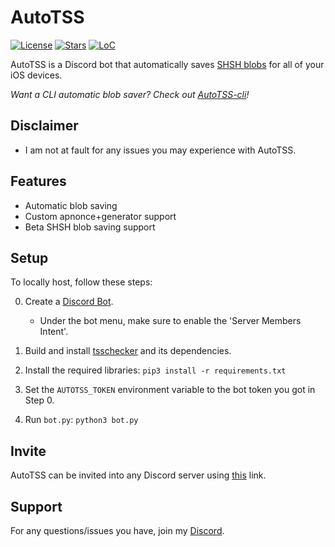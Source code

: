# AutoTSS
[![License](https://img.shields.io/github/license/m1stadev/AutoTSS)](https://github.com/m1stadev/AutoTSS)
[![Stars](https://img.shields.io/github/stars/m1stadev/AutoTSS)]((https://github.com/m1stadev/AutoTSS))
[![LoC](https://img.shields.io/tokei/lines/github/m1stadev/AutoTSS)](https://github.com/m1stadev/AutoTSS)

AutoTSS is a Discord bot that automatically saves [SHSH blobs](https://www.theiphonewiki.com/wiki/SHSH) for all of your iOS devices.

*Want a CLI automatic blob saver? Check out [AutoTSS-cli](https://github.com/m1stadev/autotss-cli)!*

## Disclaimer
- I am not at fault for any issues you may experience with AutoTSS.

## Features
- Automatic blob saving
- Custom apnonce+generator support
- Beta SHSH blob saving support

## Setup
To locally host, follow these steps:

0. Create a [Discord Bot](https://discord.com/developers/applications).
    - Under the bot menu, make sure to enable the 'Server Members Intent'.

1. Build and install [tsschecker](https://github.com/1Conan/tsschecker) and its dependencies.

2. Install the required libraries:
`pip3 install -r requirements.txt`

3. Set the `AUTOTSS_TOKEN` environment variable to the bot token you got in Step 0.

4. Run `bot.py`:
`python3 bot.py`

## Invite
AutoTSS can be invited into any Discord server using [this](https://discord.com/oauth2/authorize?client_id=804072225723383818&scope=bot&permissions=93184) link.

## Support
For any questions/issues you have, join my [Discord](https://m1sta.xyz/discord).

